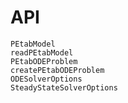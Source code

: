 # API

```@docs
PEtabModel
readPEtabModel
PEtabODEProblem
createPEtabODEProblem
ODESolverOptions
SteadyStateSolverOptions
```
